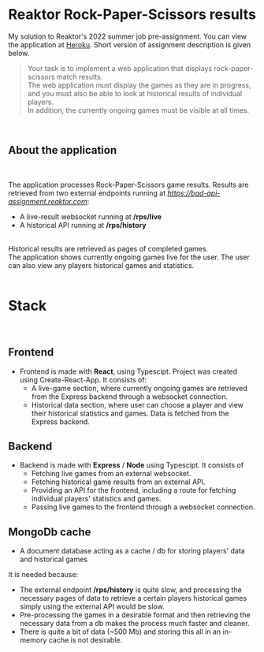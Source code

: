 # Reaktor Rock-Paper-Scissors results

My solution to Reaktor's 2022 summer job pre-assignment. You can view the application at [Heroku](https://reaktor-rps.herokuapp.com/).
Short version of assignment description is given below.

> Your task is to implement a web application that displays rock-paper-scissors match results.  
The web application must display the games as they are in progress, and you must also be able to look at historical results of individual players.  
In addition, the currently ongoing games must be visible at all times.
<br>

## About the application
<br>

The application processes Rock-Paper-Scissors game results. Results are retrieved from two external endpoints running at *https://bad-api-assignment.reaktor.com*:
<br>

- A live-result websocket running at **/rps/live**
- A historical API running at **/rps/history**

<br>
Historical results are retrieved as pages of completed games.
<br>
The application shows currently ongoing games live for the user.
The user can also view any players historical games and statistics.
<br>
<br>

# Stack
<br>

## **Frontend**
- Frontend is made with **React**, using Typescipt. Project was created using Create-React-App. It consists of:
    - A live-game section, where currently ongoing games are retrieved from the Express backend through a websocket connection.
    - Historical data section, where user can choose a player and view their historical statistics and games. Data is fetched from the Express backend.

## **Backend**
- Backend is made with **Express** / **Node** using Typescipt. It consists of
    - Fetching live games from an external websocket.
    - Fetching historical game results from an external API.
    - Providing an API for the frontend, including a route for fetching individual players' statistics and games.
    - Passing live games to the frontend through a websocket connection.

## **MongoDb cache**
- A document database acting as a cache / db for storing players' data and historical games

It is needed because:
- The external endpoint **/rps/history** is quite slow, and processing the necessary pages of data to retrieve a certain players historical games simply using the external API would be slow.
- Pre-processing the games in a desirable format and then retrieving the necessary data from a db makes the process much faster and cleaner.
- There is quite a bit of data (~500 Mb) and storing this all in an in-memory cache is not desirable.


